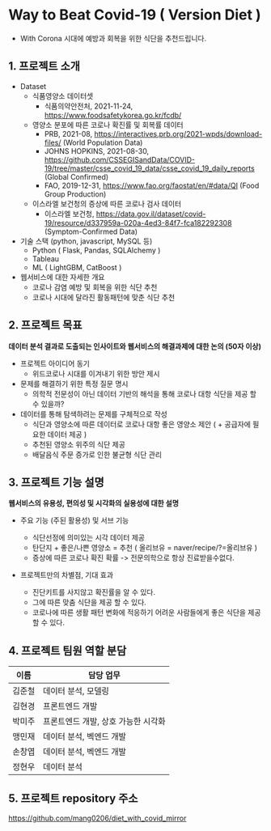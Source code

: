 # Way to Beat Covid-19 ( Version Diet )

- With Corona 시대에 예방과 회복을 위한 식단을 추천드립니다.

## 1. 프로젝트 소개

  - Dataset
    + 식품영양소 데이터셋
      - 식품의약안전처, 2021-11-24, https://www.foodsafetykorea.go.kr/fcdb/
    + 영양소 분포에 따른 코로나 확진률 및 회복률 데이터
      - PRB, 2021-08, https://interactives.prb.org/2021-wpds/download-files/ (World Population Data)
      - JOHNS HOPKINS, 2021-08-30, https://github.com/CSSEGISandData/COVID-19/tree/master/csse_covid_19_data/csse_covid_19_daily_reports (Global Confirmed)
      - FAO, 2019-12-31, https://www.fao.org/faostat/en/#data/QI (Food Group Production)
    + 이스라엘 보건청의 증상에 따른 코로나 검사 데이터
      - 이스라엘 보건청, https://data.gov.il/dataset/covid-19/resource/d337959a-020a-4ed3-84f7-fca182292308 (Symptom-Confirmed Data)   
  - 기술 스택 (python, javascript, MySQL 등)
	- Python ( Flask, Pandas, SQLAlchemy )
	- Tableau
	- ML ( LightGBM, CatBoost )   
  - 웹서비스에 대한 자세한 개요
	- 코로나 감염 예방 및 회복을 위한 식단 추천
	- 코로나 시대에 달라진 활동패턴에 맞춘 식단 추천

## 2. 프로젝트 목표

**데이터 분석 결과로 도출되는 인사이트와 웹서비스의 해결과제에 대한 논의 (50자 이상)**
  - 프로젝트 아이디어 동기
    - 위드코로나 시대를 이겨내기 위한 방안 제시   
  - 문제를 해결하기 위한 특정 질문 명시
    - 의학적 전문성이 아닌 데이터 기반의 해석을 통해 코로나 대항 식단을 제공 할 수 있을까?   
  - 데이터를 통해 탐색하려는 문제를 구체적으로 작성
    -  식단과 영양소에 따른 데이터로 코로나 대항 좋은 영양소 제안 ( + 공급자에 필요한 데이터 제공 )
    -  추천된 영양소 위주의 식단 제공
    -  배달음식 주문 증가로 인한 불균형 식단 관리

## 3. 프로젝트 기능 설명

**웹서비스의 유용성, 편의성 및 시각화의 실용성에 대한 설명**
  - 주요 기능 (주된 활용성) 및 서브 기능
	- 식단선정에 의미있는 시각 데이터 제공
	- 탄단지 + 좋은/나쁜 영양소 = 추천 ( 올리브유 = naver/recipe/?=올리브유 )
	- 증상에 따른 코로나 확진 확률 -> 전문의학으로 항상 진료받을수없다.   
	
  - 프로젝트만의 차별점, 기대 효과
	- 진단키트를 사지않고 확진률을 알 수 있다.
	- 그에 따른 맞춤 식단을 제공 할 수 있다.
	- 코로나에 따른 생활 패턴 변화에 적응하기 어려운 사람들에게 좋은 식단을 제공할 수 있다.

## 4. 프로젝트 팀원 역할 분담
| 이름 | 담당 업무 |
| ------ | ------ |
| 김준철 | 데이터 분석, 모델링 |
| 김현경 | 프론트엔드 개발 |
| 박미주 | 프론트엔드 개발, 상호 가능한 시각화 |
| 맹민재 | 데이터 분석, 벡엔드 개발 |
| 손창엽 | 데이터 분석, 벡엔드 개발 |
| 정현우 | 데이터 분석 |

## 5. 프로젝트 repository 주소
https://github.com/mang0206/diet_with_covid_mirror
